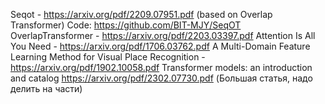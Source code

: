 Seqot - https://arxiv.org/pdf/2209.07951.pdf (based on Overlap Transformer)
Code: https://github.com/BIT-MJY/SeqOT
OverlapTransformer - https://arxiv.org/pdf/2203.03397.pdf
Attention Is All You Need - https://arxiv.org/pdf/1706.03762.pdf
A Multi-Domain Feature Learning Method for Visual Place Recognition - https://arxiv.org/pdf/1902.10058.pdf
Transformer models: an introduction and catalog https://arxiv.org/pdf/2302.07730.pdf (Большая статья, надо делить на части)